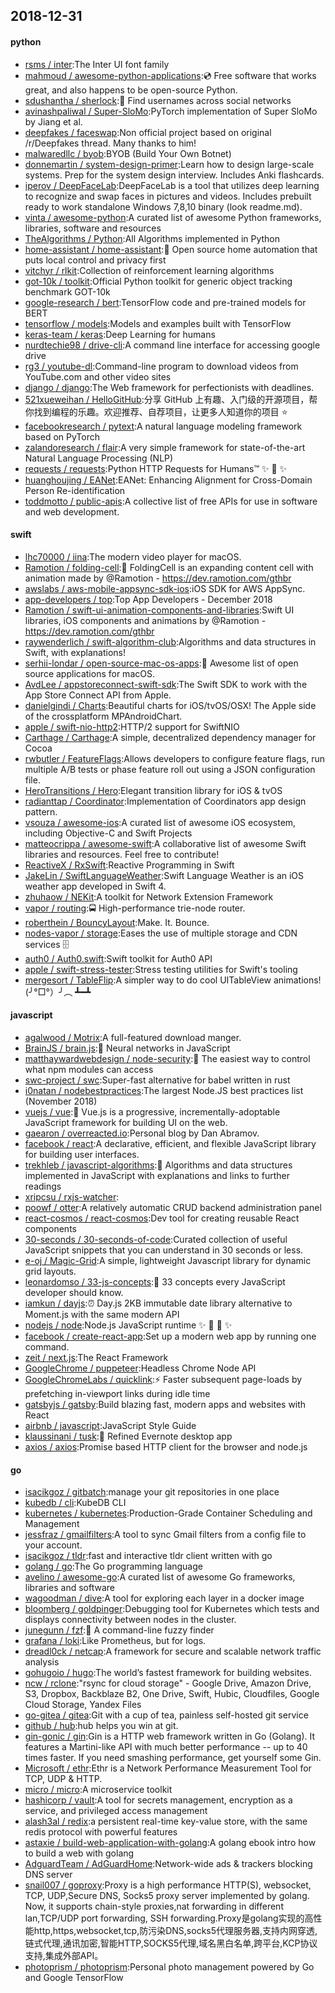 ## 2018-12-31

#### python
* [rsms / inter](https://github.com/rsms/inter):The Inter UI font family
* [mahmoud / awesome-python-applications](https://github.com/mahmoud/awesome-python-applications):💿
Free software that works great, and also happens to be open-source Python.
* [sdushantha / sherlock](https://github.com/sdushantha/sherlock):🔎
Find usernames across social networks
* [avinashpaliwal / Super-SloMo](https://github.com/avinashpaliwal/Super-SloMo):PyTorch implementation of Super SloMo by Jiang et al.
* [deepfakes / faceswap](https://github.com/deepfakes/faceswap):Non official project based on original /r/Deepfakes thread. Many thanks to him!
* [malwaredllc / byob](https://github.com/malwaredllc/byob):BYOB (Build Your Own Botnet)
* [donnemartin / system-design-primer](https://github.com/donnemartin/system-design-primer):Learn how to design large-scale systems. Prep for the system design interview. Includes Anki flashcards.
* [iperov / DeepFaceLab](https://github.com/iperov/DeepFaceLab):DeepFaceLab is a tool that utilizes deep learning to recognize and swap faces in pictures and videos. Includes prebuilt ready to work standalone Windows 7,8,10 binary (look readme.md).
* [vinta / awesome-python](https://github.com/vinta/awesome-python):A curated list of awesome Python frameworks, libraries, software and resources
* [TheAlgorithms / Python](https://github.com/TheAlgorithms/Python):All Algorithms implemented in Python
* [home-assistant / home-assistant](https://github.com/home-assistant/home-assistant):🏡
Open source home automation that puts local control and privacy first
* [vitchyr / rlkit](https://github.com/vitchyr/rlkit):Collection of reinforcement learning algorithms
* [got-10k / toolkit](https://github.com/got-10k/toolkit):Official Python toolkit for generic object tracking benchmark GOT-10k
* [google-research / bert](https://github.com/google-research/bert):TensorFlow code and pre-trained models for BERT
* [tensorflow / models](https://github.com/tensorflow/models):Models and examples built with TensorFlow
* [keras-team / keras](https://github.com/keras-team/keras):Deep Learning for humans
* [nurdtechie98 / drive-cli](https://github.com/nurdtechie98/drive-cli):A command line interface for accessing google drive
* [rg3 / youtube-dl](https://github.com/rg3/youtube-dl):Command-line program to download videos from YouTube.com and other video sites
* [django / django](https://github.com/django/django):The Web framework for perfectionists with deadlines.
* [521xueweihan / HelloGitHub](https://github.com/521xueweihan/HelloGitHub):分享 GitHub 上有趣、入门级的开源项目，帮你找到编程的乐趣。欢迎推荐、自荐项目，让更多人知道你的项目
⭐️
* [facebookresearch / pytext](https://github.com/facebookresearch/pytext):A natural language modeling framework based on PyTorch
* [zalandoresearch / flair](https://github.com/zalandoresearch/flair):A very simple framework for state-of-the-art Natural Language Processing (NLP)
* [requests / requests](https://github.com/requests/requests):Python HTTP Requests for Humans™
✨
🍰
✨
* [huanghoujing / EANet](https://github.com/huanghoujing/EANet):EANet: Enhancing Alignment for Cross-Domain Person Re-identification
* [toddmotto / public-apis](https://github.com/toddmotto/public-apis):A collective list of free APIs for use in software and web development.

#### swift
* [lhc70000 / iina](https://github.com/lhc70000/iina):The modern video player for macOS.
* [Ramotion / folding-cell](https://github.com/Ramotion/folding-cell):📃
FoldingCell is an expanding content cell with animation made by @Ramotion - https://dev.ramotion.com/gthbr
* [awslabs / aws-mobile-appsync-sdk-ios](https://github.com/awslabs/aws-mobile-appsync-sdk-ios):iOS SDK for AWS AppSync.
* [app-developers / top](https://github.com/app-developers/top):Top App Developers - December 2018
* [Ramotion / swift-ui-animation-components-and-libraries](https://github.com/Ramotion/swift-ui-animation-components-and-libraries):Swift UI libraries, iOS components and animations by @Ramotion - https://dev.ramotion.com/gthbr
* [raywenderlich / swift-algorithm-club](https://github.com/raywenderlich/swift-algorithm-club):Algorithms and data structures in Swift, with explanations!
* [serhii-londar / open-source-mac-os-apps](https://github.com/serhii-londar/open-source-mac-os-apps):🚀
Awesome list of open source applications for macOS.
* [AvdLee / appstoreconnect-swift-sdk](https://github.com/AvdLee/appstoreconnect-swift-sdk):The Swift SDK to work with the App Store Connect API from Apple.
* [danielgindi / Charts](https://github.com/danielgindi/Charts):Beautiful charts for iOS/tvOS/OSX! The Apple side of the crossplatform MPAndroidChart.
* [apple / swift-nio-http2](https://github.com/apple/swift-nio-http2):HTTP/2 support for SwiftNIO
* [Carthage / Carthage](https://github.com/Carthage/Carthage):A simple, decentralized dependency manager for Cocoa
* [rwbutler / FeatureFlags](https://github.com/rwbutler/FeatureFlags):Allows developers to configure feature flags, run multiple A/B tests or phase feature roll out using a JSON configuration file.
* [HeroTransitions / Hero](https://github.com/HeroTransitions/Hero):Elegant transition library for iOS & tvOS
* [radianttap / Coordinator](https://github.com/radianttap/Coordinator):Implementation of Coordinators app design pattern.
* [vsouza / awesome-ios](https://github.com/vsouza/awesome-ios):A curated list of awesome iOS ecosystem, including Objective-C and Swift Projects
* [matteocrippa / awesome-swift](https://github.com/matteocrippa/awesome-swift):A collaborative list of awesome Swift libraries and resources. Feel free to contribute!
* [ReactiveX / RxSwift](https://github.com/ReactiveX/RxSwift):Reactive Programming in Swift
* [JakeLin / SwiftLanguageWeather](https://github.com/JakeLin/SwiftLanguageWeather):Swift Language Weather is an iOS weather app developed in Swift 4.
* [zhuhaow / NEKit](https://github.com/zhuhaow/NEKit):A toolkit for Network Extension Framework
* [vapor / routing](https://github.com/vapor/routing):🚍
High-performance trie-node router.
* [roberthein / BouncyLayout](https://github.com/roberthein/BouncyLayout):Make. It. Bounce.
* [nodes-vapor / storage](https://github.com/nodes-vapor/storage):Eases the use of multiple storage and CDN services
🗄
* [auth0 / Auth0.swift](https://github.com/auth0/Auth0.swift):Swift toolkit for Auth0 API
* [apple / swift-stress-tester](https://github.com/apple/swift-stress-tester):Stress testing utilities for Swift's tooling
* [mergesort / TableFlip](https://github.com/mergesort/TableFlip):A simpler way to do cool UITableView animations! (╯°□°）╯︵ ┻━┻

#### javascript
* [agalwood / Motrix](https://github.com/agalwood/Motrix):A full-featured download manger.
* [BrainJS / brain.js](https://github.com/BrainJS/brain.js):🤖
Neural networks in JavaScript
* [matthaywardwebdesign / node-security](https://github.com/matthaywardwebdesign/node-security):🔑
The easiest way to control what npm modules can access
* [swc-project / swc](https://github.com/swc-project/swc):Super-fast alternative for babel written in rust
* [i0natan / nodebestpractices](https://github.com/i0natan/nodebestpractices):The largest Node.JS best practices list (November 2018)
* [vuejs / vue](https://github.com/vuejs/vue):🖖
Vue.js is a progressive, incrementally-adoptable JavaScript framework for building UI on the web.
* [gaearon / overreacted.io](https://github.com/gaearon/overreacted.io):Personal blog by Dan Abramov.
* [facebook / react](https://github.com/facebook/react):A declarative, efficient, and flexible JavaScript library for building user interfaces.
* [trekhleb / javascript-algorithms](https://github.com/trekhleb/javascript-algorithms):📝
Algorithms and data structures implemented in JavaScript with explanations and links to further readings
* [xripcsu / rxjs-watcher](https://github.com/xripcsu/rxjs-watcher):
* [poowf / otter](https://github.com/poowf/otter):A relatively automatic CRUD backend administration panel
* [react-cosmos / react-cosmos](https://github.com/react-cosmos/react-cosmos):Dev tool for creating reusable React components
* [30-seconds / 30-seconds-of-code](https://github.com/30-seconds/30-seconds-of-code):Curated collection of useful JavaScript snippets that you can understand in 30 seconds or less.
* [e-oj / Magic-Grid](https://github.com/e-oj/Magic-Grid):A simple, lightweight Javascript library for dynamic grid layouts.
* [leonardomso / 33-js-concepts](https://github.com/leonardomso/33-js-concepts):📜
33 concepts every JavaScript developer should know.
* [iamkun / dayjs](https://github.com/iamkun/dayjs):⏰
Day.js 2KB immutable date library alternative to Moment.js with the same modern API
* [nodejs / node](https://github.com/nodejs/node):Node.js JavaScript runtime
✨
🐢
🚀
✨
* [facebook / create-react-app](https://github.com/facebook/create-react-app):Set up a modern web app by running one command.
* [zeit / next.js](https://github.com/zeit/next.js):The React Framework
* [GoogleChrome / puppeteer](https://github.com/GoogleChrome/puppeteer):Headless Chrome Node API
* [GoogleChromeLabs / quicklink](https://github.com/GoogleChromeLabs/quicklink):⚡️
Faster subsequent page-loads by prefetching in-viewport links during idle time
* [gatsbyjs / gatsby](https://github.com/gatsbyjs/gatsby):Build blazing fast, modern apps and websites with React
* [airbnb / javascript](https://github.com/airbnb/javascript):JavaScript Style Guide
* [klaussinani / tusk](https://github.com/klaussinani/tusk):🐘
Refined Evernote desktop app
* [axios / axios](https://github.com/axios/axios):Promise based HTTP client for the browser and node.js

#### go
* [isacikgoz / gitbatch](https://github.com/isacikgoz/gitbatch):manage your git repositories in one place
* [kubedb / cli](https://github.com/kubedb/cli):KubeDB CLI
* [kubernetes / kubernetes](https://github.com/kubernetes/kubernetes):Production-Grade Container Scheduling and Management
* [jessfraz / gmailfilters](https://github.com/jessfraz/gmailfilters):A tool to sync Gmail filters from a config file to your account.
* [isacikgoz / tldr](https://github.com/isacikgoz/tldr):fast and interactive tldr client written with go
* [golang / go](https://github.com/golang/go):The Go programming language
* [avelino / awesome-go](https://github.com/avelino/awesome-go):A curated list of awesome Go frameworks, libraries and software
* [wagoodman / dive](https://github.com/wagoodman/dive):A tool for exploring each layer in a docker image
* [bloomberg / goldpinger](https://github.com/bloomberg/goldpinger):Debugging tool for Kubernetes which tests and displays connectivity between nodes in the cluster.
* [junegunn / fzf](https://github.com/junegunn/fzf):🌸
A command-line fuzzy finder
* [grafana / loki](https://github.com/grafana/loki):Like Prometheus, but for logs.
* [dreadl0ck / netcap](https://github.com/dreadl0ck/netcap):A framework for secure and scalable network traffic analysis
* [gohugoio / hugo](https://github.com/gohugoio/hugo):The world’s fastest framework for building websites.
* [ncw / rclone](https://github.com/ncw/rclone):"rsync for cloud storage" - Google Drive, Amazon Drive, S3, Dropbox, Backblaze B2, One Drive, Swift, Hubic, Cloudfiles, Google Cloud Storage, Yandex Files
* [go-gitea / gitea](https://github.com/go-gitea/gitea):Git with a cup of tea, painless self-hosted git service
* [github / hub](https://github.com/github/hub):hub helps you win at git.
* [gin-gonic / gin](https://github.com/gin-gonic/gin):Gin is a HTTP web framework written in Go (Golang). It features a Martini-like API with much better performance -- up to 40 times faster. If you need smashing performance, get yourself some Gin.
* [Microsoft / ethr](https://github.com/Microsoft/ethr):Ethr is a Network Performance Measurement Tool for TCP, UDP & HTTP.
* [micro / micro](https://github.com/micro/micro):A microservice toolkit
* [hashicorp / vault](https://github.com/hashicorp/vault):A tool for secrets management, encryption as a service, and privileged access management
* [alash3al / redix](https://github.com/alash3al/redix):a persistent real-time key-value store, with the same redis protocol with powerful features
* [astaxie / build-web-application-with-golang](https://github.com/astaxie/build-web-application-with-golang):A golang ebook intro how to build a web with golang
* [AdguardTeam / AdGuardHome](https://github.com/AdguardTeam/AdGuardHome):Network-wide ads & trackers blocking DNS server
* [snail007 / goproxy](https://github.com/snail007/goproxy):Proxy is a high performance HTTP(S), websocket, TCP, UDP,Secure DNS, Socks5 proxy server implemented by golang. Now, it supports chain-style proxies,nat forwarding in different lan,TCP/UDP port forwarding, SSH forwarding.Proxy是golang实现的高性能http,https,websocket,tcp,防污染DNS,socks5代理服务器,支持内网穿透,链式代理,通讯加密,智能HTTP,SOCKS5代理,域名黑白名单,跨平台,KCP协议支持,集成外部API。
* [photoprism / photoprism](https://github.com/photoprism/photoprism):Personal photo management powered by Go and Google TensorFlow

